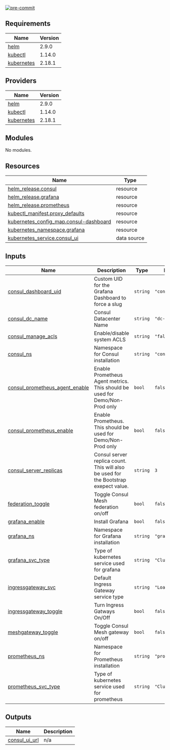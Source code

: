 [![pre-commit](https://github.com/Arctiq-Terraform-Modules/terraform-consul-gke/actions/workflows/pre-commit-checks.yaml/badge.svg?branch=main)](https://github.com/Arctiq-Terraform-Modules/terraform-consul-gke/actions/workflows/pre-commit-checks.yaml)

## Requirements

| Name | Version |
|------|---------|
| <a name="requirement_helm"></a> [helm](#requirement\_helm) | 2.9.0 |
| <a name="requirement_kubectl"></a> [kubectl](#requirement\_kubectl) | 1.14.0 |
| <a name="requirement_kubernetes"></a> [kubernetes](#requirement\_kubernetes) | 2.18.1 |

## Providers

| Name | Version |
|------|---------|
| <a name="provider_helm"></a> [helm](#provider\_helm) | 2.9.0 |
| <a name="provider_kubectl"></a> [kubectl](#provider\_kubectl) | 1.14.0 |
| <a name="provider_kubernetes"></a> [kubernetes](#provider\_kubernetes) | 2.18.1 |

## Modules

No modules.

## Resources

| Name | Type |
|------|------|
| [helm_release.consul](https://registry.terraform.io/providers/hashicorp/helm/2.9.0/docs/resources/release) | resource |
| [helm_release.grafana](https://registry.terraform.io/providers/hashicorp/helm/2.9.0/docs/resources/release) | resource |
| [helm_release.prometheus](https://registry.terraform.io/providers/hashicorp/helm/2.9.0/docs/resources/release) | resource |
| [kubectl_manifest.proxy_defaults](https://registry.terraform.io/providers/gavinbunney/kubectl/1.14.0/docs/resources/manifest) | resource |
| [kubernetes_config_map.consul-dashboard](https://registry.terraform.io/providers/hashicorp/kubernetes/2.18.1/docs/resources/config_map) | resource |
| [kubernetes_namespace.grafana](https://registry.terraform.io/providers/hashicorp/kubernetes/2.18.1/docs/resources/namespace) | resource |
| [kubernetes_service.consul_ui](https://registry.terraform.io/providers/hashicorp/kubernetes/2.18.1/docs/data-sources/service) | data source |

## Inputs

| Name | Description | Type | Default | Required |
|------|-------------|------|---------|:--------:|
| <a name="input_consul_dashboard_uid"></a> [consul\_dashboard\_uid](#input\_consul\_dashboard\_uid) | Custom UID for the Grafana Dashboard to force a slug | `string` | `"consul"` | no |
| <a name="input_consul_dc_name"></a> [consul\_dc\_name](#input\_consul\_dc\_name) | Consul Datacenter Name | `string` | `"dc-gke"` | no |
| <a name="input_consul_manage_acls"></a> [consul\_manage\_acls](#input\_consul\_manage\_acls) | Enable/disable system ACLS | `string` | `"false"` | no |
| <a name="input_consul_ns"></a> [consul\_ns](#input\_consul\_ns) | Namespace for Consul installation | `string` | `"consul"` | no |
| <a name="input_consul_prometheus_agent_enable"></a> [consul\_prometheus\_agent\_enable](#input\_consul\_prometheus\_agent\_enable) | Enable Prometheus Agent metrics. This should be used for Demo/Non-Prod only | `bool` | `false` | no |
| <a name="input_consul_prometheus_enable"></a> [consul\_prometheus\_enable](#input\_consul\_prometheus\_enable) | Enable Prometheus. This should be used for Demo/Non-Prod only | `bool` | `false` | no |
| <a name="input_consul_server_replicas"></a> [consul\_server\_replicas](#input\_consul\_server\_replicas) | Consul server replica count. This will also be used for the Bootstrap exepect value. | `string` | `3` | no |
| <a name="input_federation_toggle"></a> [federation\_toggle](#input\_federation\_toggle) | Toggle Consul Mesh federation on/off | `bool` | `false` | no |
| <a name="input_grafana_enable"></a> [grafana\_enable](#input\_grafana\_enable) | Install Grafana | `bool` | `false` | no |
| <a name="input_grafana_ns"></a> [grafana\_ns](#input\_grafana\_ns) | Namespace for Grafana installation | `string` | `"grafana"` | no |
| <a name="input_grafana_svc_type"></a> [grafana\_svc\_type](#input\_grafana\_svc\_type) | Type of kubernetes service used for grafana | `string` | `"ClusterIP"` | no |
| <a name="input_ingressgateway_svc"></a> [ingressgateway\_svc](#input\_ingressgateway\_svc) | Default Ingress Gateway service type | `string` | `"LoadBalancer"` | no |
| <a name="input_ingressgateway_toggle"></a> [ingressgateway\_toggle](#input\_ingressgateway\_toggle) | Turn Ingress Gatways On/Off | `bool` | `false` | no |
| <a name="input_meshgateway_toggle"></a> [meshgateway\_toggle](#input\_meshgateway\_toggle) | Toggle Consul Mesh gateway on/off | `bool` | `false` | no |
| <a name="input_prometheus_ns"></a> [prometheus\_ns](#input\_prometheus\_ns) | Namespace for Prometheus installation | `string` | `"prometheus"` | no |
| <a name="input_prometheus_svc_type"></a> [prometheus\_svc\_type](#input\_prometheus\_svc\_type) | Type of kubernetes service used for prometheus | `string` | `"ClusterIP"` | no |

## Outputs

| Name | Description |
|------|-------------|
| <a name="output_consul_ui_url"></a> [consul\_ui\_url](#output\_consul\_ui\_url) | n/a |
